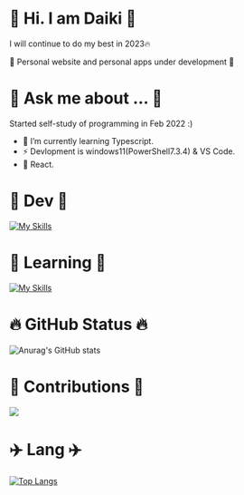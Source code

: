 # 👋 Hi. I am Daiki 👋

I will continue to do my best in 2023🔥


🚧 Personal website and personal apps under development 🚧

# 💬 Ask me about ... 💬
Started self-study of programming in Feb 2022 :)  



- 🌱 I’m currently learning Typescript.
- ⚡ Devlopment is windows11(PowerShell7.3.4) & VS Code.
- 🔰 React.




# :raised_hands: Dev :raised_hands:

[![My Skills](https://skillicons.dev/icons?i=neovim,vscode)](https://skillicons.dev)

# :dash: Learning :dash:


[![My Skills](https://skillicons.dev/icons?i=html,css,js,ts,rust)](https://skillicons.dev)


# 🔥 GitHub Status 🔥


![Anurag's GitHub stats](https://github-readme-stats.vercel.app/api?username=Daiki48&show_icons=true&theme=gruvbox)

<!-- [![Twitter: daiki](https://img.shields.io/twitter/follow/Daiki48engineer?style=social)](https://twitter.com/Daiki48engineer) -->

<!-- # 🏁 Visitor 🏁

※Note that it is rarely shown.

![Visitors](https://visitor-badge.glitch.me/badge?page_id=Daiki48&left_color=gray&right_color=blue)

-->
 
# 🌟 Contributions 🌟
 
![](https://github-profile-summary-cards.vercel.app/api/cards/profile-details?username=Daiki48&theme=nord_dark)
 
# ✈️ Lang ✈️

<!-- [![Top Langs](https://github-readme-stats.vercel.app/api/top-langs/?username=Daiki48&langs_count=8)](https://github.com/Daiki48/github-readme-stats) -->

[![Top Langs](https://github-readme-stats.vercel.app/api/top-langs/?username=Daiki48&layout=compact)](https://github.com/Daiki48/github-readme-stats)


<!--
**Daiki48/Daiki48** is a ✨ _special_ ✨ repository because its `README.md` (this file) appears on your GitHub profile.

Here are some ideas to get you started:

- 🔭 I’m currently working on ...
- 🌱 I’m currently learning ...
- 👯 I’m looking to collaborate on ...
- 🤔 I’m looking for help with ...
- 💬 Ask me about ...
- 📫 How to reach me: ...
- 😄 Pronouns: ...
- ⚡ Fun fact: ...
-->
